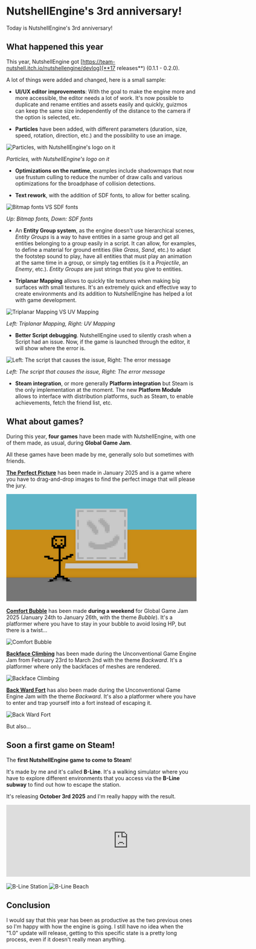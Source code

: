# NutshellEngine's 3rd anniversary!

Today is NutshellEngine's 3rd anniversary!

## What happened this year
This year, NutshellEngine got [https://team-nutshell.itch.io/nutshellengine/devlog](**17 releases**) (0.1.1 - 0.2.0).

A lot of things were added and changed, here is a small sample:
- **UI/UX editor improvements**: With the goal to make the engine more and more accessible, the editor needs a lot of work. It's now possible to duplicate and rename entities and assets easily and quickly, guizmos can keep the same size independently of the distance to the camera if the option is selected, etc.

- **Particles** have been added, with different parameters (duration, size, speed, rotation, direction, etc.) and the possibility to use an image.

![Particles, with NutshellEngine's logo on it](https://img.itch.zone/aW1nLzE5ODMwMzkzLnBuZw==/original/1sQ0mQ.png)

*Particles, with NutshellEngine's logo on it*

- **Optimizations on the runtime**, examples include shadowmaps that now use frustum culling to reduce the number of draw calls and various optimizations for the broadphase of collision detections.

- **Text rework**, with the addition of SDF fonts, to allow for better scaling.

![Bitmap fonts VS SDF fonts](https://img.itch.zone/aW1nLzIyMDc1NzE2LnBuZw==/original/CD7kZH.png)

*Up: Bitmap fonts, Down: SDF fonts*

- An **Entity Group system**, as the engine doesn't use hierarchical scenes, *Entity Groups* is a way to have entities in a same group and get all entities belonging to a group easily in a script. It can allow, for examples, to define a material for ground entities (like *Grass*, *Sand*, etc.) to adapt the footstep sound to play, have all entities that must play an animation at the same time in a group, or simply tag entities (is it a *Projectile*, an *Enemy*, etc.). *Entity Groups* are just strings that you give to entities.

- **Triplanar Mapping** allows to quickly tile textures when making big surfaces with small textures. It's an extremely quick and effective way to create environments and its addition to NutshellEngine has helped a lot with game development.

![Triplanar Mapping VS UV Mapping](https://img.itch.zone/aW1nLzIxMDM1MTYwLnBuZw==/original/RkfRym.png)

*Left: Triplanar Mapping, Right: UV Mapping*

- **Better Script debugging**. NutshellEngine used to silently crash when a Script had an issue. Now, if the game is launched through the editor, it will show where the error is.

![Left: The script that causes the issue, Right: The error message](https://img.itch.zone/aW1nLzIxMDM1MzMxLnBuZw==/original/QKyJFN.png)

*Left: The script that causes the issue, Right: The error message*

- **Steam integration**, or more generally **Platform integration** but Steam is the only implementation at the moment. The new **Platform Module** allows to interface with distribution platforms, such as Steam, to enable achievements, fetch the friend list, etc.

## What about games?
During this year, **four games** have been made with NutshellEngine, with one of them made, as usual, during **Global Game Jam**.

All these games have been made by me, generally solo but sometimes with friends.

[**The Perfect Picture**](https://ntsh-oni.itch.io/the-perfect-picture) has been made in January 2025 and is a game where you have to drag-and-drop images to find the perfect image that will please the jury.

![The Perfect Picture](3rdanniversary/theperfectpicture.png)

[**Comfort Bubble**](https://ntsh-oni.itch.io/comfort-bubble) has been made **during a weekend** for Global Game Jam 2025 (January 24th to January 26th, with the theme *Bubble*). It's a platformer where you have to stay in your bubble to avoid losing HP, but there is a twist...

![Comfort Bubble](https://img.itch.zone/aW1hZ2UvMzI3MTQ5NS8xOTYzNTY2Mi5qcGc=/original/N%2FNWls.jpg)

[**Backface Climbing**](https://ntsh-oni.itch.io/backface-climbing-ugej) has been made during the Unconventional Game Engine Jam from February 23rd to March 2nd with the theme *Backward*. It's a platformer where only the backfaces of meshes are rendered.

![Backface Climbing](https://img.itch.zone/aW1nLzIwMDkxMTQzLnBuZw==/original/tTVdRk.png)

[**Back Ward Fort**](https://ntsh-oni.itch.io/back-ward-fort-ugej) has also been made during the Unconventional Game Engine Jam with the theme *Backward*. It's also a platformer where you have to enter and trap yourself into a fort instead of escaping it.

![Back Ward Fort](https://img.itch.zone/aW1hZ2UvMzM2NzUxMi8yMDEwNjQ3NS5wbmc=/original/SuY3vh.png)

But also...

## Soon a first game on Steam!

The **first NutshellEngine game to come to Steam**!

It's made by me and it's called **B-Line**. It's a walking simulator where you have to explore different environments that you access via the **B-Line subway** to find out how to escape the station.

It's releasing **October 3rd 2025** and I'm really happy with the result.

<iframe src="https://store.steampowered.com/widget/3939010/" frameborder="0" width="646" height="190"></iframe>

![B-Line Station](https://shared.fastly.steamstatic.com/store_item_assets/steam/apps/3939010/a5bd693fb21bfcca38043c25ab84d200798e7bca/ss_a5bd693fb21bfcca38043c25ab84d200798e7bca.1920x1080.jpg?t=1757687304)
![B-Line Beach](https://shared.fastly.steamstatic.com/store_item_assets/steam/apps/3939010/3d8dc45620ae88be79a0ec83334059122e75d53f/ss_3d8dc45620ae88be79a0ec83334059122e75d53f.1920x1080.jpg?t=1757687304)

## Conclusion

I would say that this year has been as productive as the two previous ones so I'm happy with how the engine is going. I still have no idea when the "1.0" update will release, getting to this specific state is a pretty long process, even if it doesn't really mean anything.